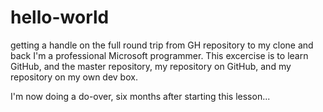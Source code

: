 # hello-world
getting a handle on the full round trip from GH repository to my clone and back
I'm a professional Microsoft programmer.  This excercise is to learn GitHub, and the master repository, my repository on GitHub, and my repository on my own dev box.

I'm now doing a do-over, six months after starting this lesson...
